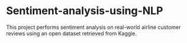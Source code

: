 # Sentiment-analysis-using-NLP
This project performs sentiment analysis on real-world airline customer reviews using an open dataset retrieved from Kaggle. 
